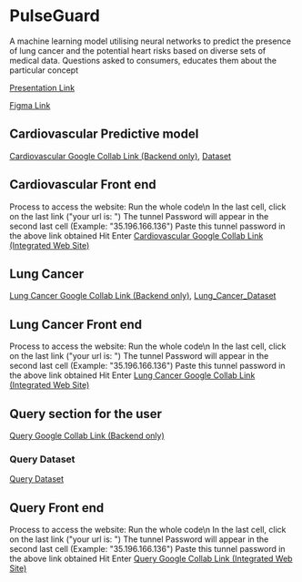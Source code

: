 # PulseGuard
A machine learning model utilising neural networks to predict the presence of lung cancer and the potential heart risks based on diverse sets of medical data. Questions asked to consumers, educates them about the particular concept

[Presentation Link](https://www.canva.com/design/DAF_ArRurGk/nywdj6_OFlOSQk8bIOo5Xg/edit?utm_content=DAF_ArRurGk&utm_campaign=designshare&utm_medium=link2&utm_source=sharebutton)

[Figma Link](https://www.figma.com/file/JJCy02GIzUDjSvV2YRLe2M/PulseGaurd?type=design&node-id=0-1&mode=design&t=vM9kCWltyw9lKp30-0)

## Cardiovascular Predictive model
[Cardiovascular Google Collab Link (Backend only)](https://colab.research.google.com/drive/1LNEraQRbYcRRd8u7QK2QAdnMZDAck4m8?usp=sharing), [Dataset](https://github.com/D-Yuva/PulseGuard/files/14549332/heart.csv)

## Cardiovascular Front end 
Process to access the website: 
Run the whole code\n 
In the last cell, click on the last link ("your url is: ") 
The tunnel Password will appear in the second last cell (Example: "35.196.166.136") Paste this tunnel password in the above link obtained
Hit Enter
[Cardiovascular Google Collab Link (Integrated Web Site)](https://colab.research.google.com/drive/1b8d83LbgeW3h_7XKJyv4Fg4mpwHVya_s?usp=sharing)

## Lung Cancer 
[Lung Cancer Google Collab Link (Backend only)](https://colab.research.google.com/drive/1lin78jCg0dKB65es8SxcSTKiQeC5xWvn?usp=sharing), 
[Lung_Cancer_Dataset](https://github.com/D-Yuva/PulseGuard/files/14549340/Lung_Cancer_Dataset.csv)

## Lung Cancer Front end 
Process to access the website: 
Run the whole code\n 
In the last cell, click on the last link ("your url is: ") 
The tunnel Password will appear in the second last cell (Example: "35.196.166.136") Paste this tunnel password in the above link obtained
Hit Enter
[Lung Cancer Google Collab Link (Integrated Web Site)](https://colab.research.google.com/drive/1kB_WbIiIvSP3cwCuF8mpHTpv7O4npU5s?usp=sharing)


## Query section for the user 
[Query Google Collab Link (Backend only)](https://colab.research.google.com/drive/1Fg44H53bEAR_IZM-FN3uHUqZmrr_y2C0?usp=sharing)
### Query Dataset
[Query Dataset](https://github.com/D-Yuva/PulseGuard/files/14549344/Disease.precaution.csv)

## Query Front end 
Process to access the website: 
Run the whole code\n 
In the last cell, click on the last link ("your url is: ") 
The tunnel Password will appear in the second last cell (Example: "35.196.166.136") Paste this tunnel password in the above link obtained
Hit Enter
[Query Google Collab Link (Integrated Web Site)](https://colab.research.google.com/drive/1-6n3YP3N2jK4kDomWIgi0_SPfhOUgYKj?usp=sharing)


